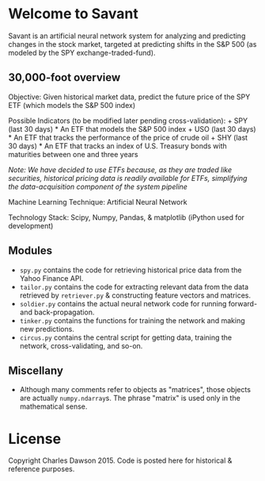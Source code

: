 Welcome to Savant
=================

Savant is an artificial neural network system for analyzing and predicting changes in the stock market, targeted at predicting shifts in the S&P 500 (as modeled by the SPY exchange-traded-fund).

30,000-foot overview
--------------------

Objective: Given historical market data, predict the future price of the SPY ETF (which models the S&P 500 index)

Possible Indicators (to be modified later pending cross-validation):
    + SPY (last 30 days)
        * An ETF that models the S&P 500 index
    + USO (last 30 days)
        * An ETF that tracks the performance of the price of crude oil
    + SHY (last 30 days)
        * An ETF that tracks an index of U.S. Treasury bonds with maturities between one and three years

*Note: We have decided to use ETFs because, as they are traded like securities, historical pricing data is readily available for ETFs, simplifying the data-acquisition component of the system pipeline*

Machine Learning Technique: Artificial Neural Network

Technology Stack: Scipy, Numpy, Pandas, & matplotlib (iPython used for development)

Modules
-------

+ `spy.py` contains the code for retrieving historical price data from the Yahoo Finance API.
+ `tailor.py` contains the code for extracting relevant data from the data retrieved by `retriever.py` & constructing feature vectors and matrices.
+ `soldier.py` contains the actual neural network code for running forward- and back-propagation.
+ `tinker.py` contains the functions for training the network and making new predictions.
+ `circus.py` contains the central script for getting data, training the network, cross-validating, and so-on.

Miscellany
----------

+ Although many comments refer to objects as "matrices", those objects are actually `numpy.ndarray`s. The phrase "matrix" is used only in the mathematical sense.

License
=======

Copyright Charles Dawson 2015. Code is posted here for historical & reference purposes.